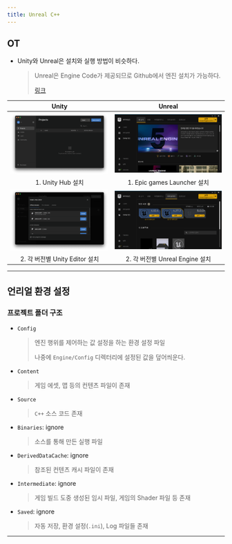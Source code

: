 ```yaml
---
title: Unreal C++
---
```


## OT

- Unity와 Unreal은 설치와 실행 방법이 비슷하다.
  > Unreal은 Engine Code가 제공되므로 Github에서 엔진 설치가 가능하다.
  >
  > [링크](https://docs.unrealengine.com/4.27/ko/ProgrammingAndScripting/ProgrammingWithCPP/DownloadingSourceCode/)

|                     Unity                     |                     Unreal                      |
| :-------------------------------------------: | :---------------------------------------------: |
|        ![unity-hub](res/unity-hub.png)        |     ![epic-launcher](res/epic-launcher.png)     |
|               1. Unity Hub 설치               |           1. Epic games Launcher 설치           |
| ![unity-editor](res/install-unity-editor.png) | ![unreal-editor](res/install-unreal-editor.png) |
|        2. 각 버전별 Unity Editor 설치         |         2. 각 버전별 Unreal Engine 설치         |

---

## 언리얼 환경 설정

### 프로젝트 폴더 구조

- `Config`
  > 엔진 행위를 제어하는 값 설정을 하는 환경 설정 파일
  >
  > 나중에 `Engine/Config` 디렉터리에 설정된 값을 덮어씌운다.
- `Content`
  > 게임 에셋, 맵 등의 컨텐츠 파일이 존재
- `Source`
  > `C++` 소스 코드 존재
- `Binaries`: ignore
  > 소스를 통해 만든 실행 파일
- `DerivedDataCache`: ignore
  > 참조된 컨텐츠 캐시 파일이 존재
- `Intermediate`: ignore
  > 게임 빌드 도중 생성된 임시 파일, 게임의 Shader 파일 등 존재
- `Saved`: ignore
  > 자동 저장, 환경 설정(`.ini`), Log 파일들 존재

---
